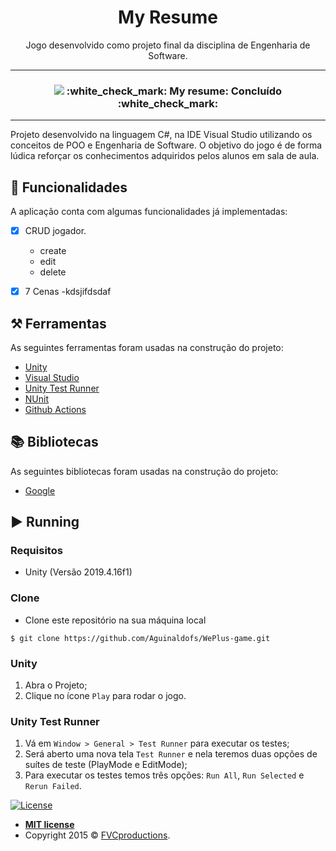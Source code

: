 <h1 align="center">My Resume </h1>
<p align="center">Jogo desenvolvido como projeto final da disciplina de Engenharia de Software.</p>

-----

<h3 align="center"> 
  <img src="https://github.com/jpgSouza/nameRepo/blob/master/Name.svg" >
  :white_check_mark:  My resume: Concluído  :white_check_mark:
</h3>


-----

<p align="left">Projeto desenvolvido na linguagem C#, na IDE Visual Studio utilizando os conceitos de POO e Engenharia de Software. O objetivo do jogo é de forma lúdica reforçar os conhecimentos adquiridos pelos alunos em sala de aula.</p>

## 🎯 Funcionalidades
A aplicação conta com algumas funcionalidades já implementadas:
- [X] CRUD jogador.
  - create
  - edit 
  - delete
- [X] 7 Cenas
  -kdsjifdsdaf
  
  

## ⚒️ Ferramentas 
As seguintes ferramentas foram usadas na construção do projeto:
- [Unity](https://unity.com)
- [Visual Studio](https://visualstudio.microsoft.com/pt-br/vs/)
- [Unity Test Runner](https://docs.unity3d.com/2017.4/Documentation/Manual/testing-editortestsrunner.html)
- [NUnit](https://nunit.org/)
- [Github Actions](https://github.com/features/actions)

## 📚 Bibliotecas
As seguintes bibliotecas foram usadas na construção do projeto:
- [Google](https://google.com)


## ▶️ Running

### Requisitos
 - Unity (Versão 2019.4.16f1)
 
 ### Clone
- Clone este repositório na sua máquina local
```
$ git clone https://github.com/Aguinaldofs/WePlus-game.git
```

### Unity
 1. Abra o Projeto;
 2. Clique no ícone `Play` para rodar o jogo.
 
### Unity Test Runner
 1. Vá em `Window > General > Test Runner` para executar os testes;
 2. Será aberto uma nova tela `Test Runner` e nela teremos duas opções de suítes de teste (PlayMode e EditMode);
 3. Para executar os testes temos três opções: `Run All`, `Run Selected` e `Rerun Failed`.

[![License](https://img.shields.io/apm/l/vim-mode?color=blue)](http://badges.mit-license.org)

- **[MIT license](http://opensource.org/licenses/mit-license.php)**
- Copyright 2015 © <a href="http://fvcproductions.com" target="_blank">FVCproductions</a>.
